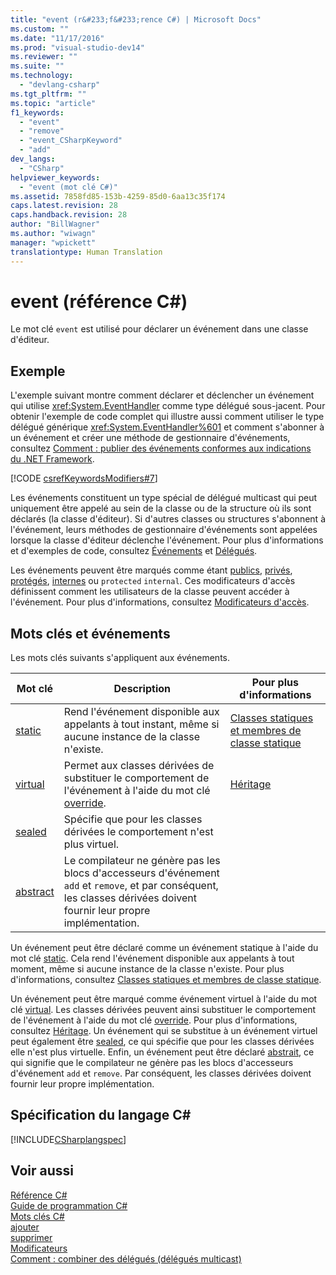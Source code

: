 ```yaml
---
title: "event (r&#233;f&#233;rence C#) | Microsoft Docs"
ms.custom: ""
ms.date: "11/17/2016"
ms.prod: "visual-studio-dev14"
ms.reviewer: ""
ms.suite: ""
ms.technology: 
  - "devlang-csharp"
ms.tgt_pltfrm: ""
ms.topic: "article"
f1_keywords: 
  - "event"
  - "remove"
  - "event_CSharpKeyword"
  - "add"
dev_langs: 
  - "CSharp"
helpviewer_keywords: 
  - "event (mot clé C#)"
ms.assetid: 7858fd85-153b-4259-85d0-6aa13c35f174
caps.latest.revision: 28
caps.handback.revision: 28
author: "BillWagner"
ms.author: "wiwagn"
manager: "wpickett"
translationtype: Human Translation
---
```

# event (r&#233;f&#233;rence C#)
Le mot clé `event` est utilisé pour déclarer un événement dans une classe d'éditeur.  
  
## Exemple  
 L'exemple suivant montre comment déclarer et déclencher un événement qui utilise <xref:System.EventHandler> comme type délégué sous\-jacent.  Pour obtenir l'exemple de code complet qui illustre aussi comment utiliser le type délégué générique <xref:System.EventHandler%601> et comment s'abonner à un événement et créer une méthode de gestionnaire d'événements, consultez [Comment : publier des événements conformes aux indications du .NET Framework](../../../csharp/programming-guide/events/how-to-publish-events-that-conform-to-net-framework-guidelines.md).  
  
 [!CODE [csrefKeywordsModifiers#7](../CodeSnippet/VS_Snippets_VBCSharp/csrefKeywordsModifiers#7)]  
  
 Les événements constituent un type spécial de délégué multicast qui peut uniquement être appelé au sein de la classe ou de la structure où ils sont déclarés \(la classe d'éditeur\).  Si d'autres classes ou structures s'abonnent à l'événement, leurs méthodes de gestionnaire d'événements sont appelées lorsque la classe d'éditeur déclenche l'événement.  Pour plus d'informations et d'exemples de code, consultez [Événements](../../../csharp/programming-guide/events/index.md) et [Délégués](../../../csharp/programming-guide/delegates/index.md).  
  
 Les événements peuvent être marqués comme étant [publics](../../../csharp/language-reference/keywords/public.md), [privés](../../../csharp/language-reference/keywords/private.md), [protégés](../../../csharp/language-reference/keywords/protected.md), [internes](../../../csharp/language-reference/keywords/internal.md) ou  `protected` `internal`.  Ces modificateurs d'accès définissent comment les utilisateurs de la classe peuvent accéder à l'événement.  Pour plus d'informations, consultez [Modificateurs d'accès](../../../csharp/programming-guide/classes-and-structs/access-modifiers.md).  
  
## Mots clés et événements  
 Les mots clés suivants s'appliquent aux événements.  
  
|Mot clé|Description|Pour plus d'informations|  
|-------------|-----------------|------------------------------|  
|[static](../../../csharp/language-reference/keywords/static.md)|Rend l'événement disponible aux appelants à tout instant, même si aucune instance de la classe n'existe.|[Classes statiques et membres de classe statique](../../../csharp/programming-guide/classes-and-structs/static-classes-and-static-class-members.md)|  
|[virtual](../../../csharp/language-reference/keywords/virtual.md)|Permet aux classes dérivées de substituer le comportement de l'événement à l'aide du mot clé [override](../../../csharp/language-reference/keywords/override.md).|[Héritage](../../../csharp/programming-guide/classes-and-structs/inheritance.md)|  
|[sealed](../../../csharp/language-reference/keywords/sealed.md)|Spécifie que pour les classes dérivées le comportement n'est plus virtuel.||  
|[abstract](../../../csharp/language-reference/keywords/abstract.md)|Le compilateur ne génère pas les blocs d'accesseurs d'événement `add` et `remove`, et par conséquent, les classes dérivées doivent fournir leur propre implémentation.||  
  
 Un événement peut être déclaré comme un événement statique à l'aide du mot clé [static](../../../csharp/language-reference/keywords/static.md).  Cela rend l'événement disponible aux appelants à tout moment, même si aucune instance de la classe n'existe.  Pour plus d'informations, consultez [Classes statiques et membres de classe statique](../../../csharp/programming-guide/classes-and-structs/static-classes-and-static-class-members.md).  
  
 Un événement peut être marqué comme événement virtuel à l'aide du mot clé [virtual](../../../csharp/language-reference/keywords/virtual.md).  Les classes dérivées peuvent ainsi substituer le comportement de l'événement à l'aide du mot clé [override](../../../csharp/language-reference/keywords/override.md).  Pour plus d'informations, consultez [Héritage](../../../csharp/programming-guide/classes-and-structs/inheritance.md).  Un événement qui se substitue à un événement virtuel peut également être [sealed](../../../csharp/language-reference/keywords/sealed.md), ce qui spécifie que pour les classes dérivées elle n'est plus virtuelle.  Enfin, un événement peut être déclaré [abstrait](../../../csharp/language-reference/keywords/abstract.md), ce qui signifie que le compilateur ne génère pas les blocs d'accesseurs d'événement `add` et `remove`.  Par conséquent, les classes dérivées doivent fournir leur propre implémentation.  
  
## Spécification du langage C\#  
 [!INCLUDE[CSharplangspec](../../../csharp/language-reference/keywords/includes/csharplangspec_md.md)]  
  
## Voir aussi  
 [Référence C\#](../../../csharp/language-reference/index.md)   
 [Guide de programmation C\#](../../../csharp/programming-guide/index.md)   
 [Mots clés C\#](../../../csharp/language-reference/keywords/index.md)   
 [ajouter](../../../csharp/language-reference/keywords/add.md)   
 [supprimer](../../../csharp/language-reference/keywords/remove.md)   
 [Modificateurs](../../../csharp/language-reference/keywords/modifiers.md)   
 [Comment : combiner des délégués \(délégués multicast\)](../../../csharp/programming-guide/delegates/how-to-combine-delegates-multicast-delegates.md)